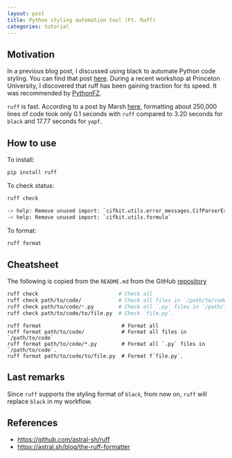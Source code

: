 ```yaml
---
layout: post
title: Python styling automation tool (Ft. Ruff)
categories: tutorial
---
```


## Motivation

In a previous blog post, I discussed using black to automate Python code
styling. You can find that post
[here](https://bobleesj.github.io/tutorial/2024/03/11/python-styling-guide.html).
During a recent workshop at Princeton University, I discovered that ruff has
been gaining traction for its speed. It was recommended by
[PythonFZ](https://github.com/PythonFZ).

`ruff` is fast. According to a post by Marsh
[here](https://astral.sh/blog/the-ruff-formatter), formatting about 250,000
lines of code took only 0.1 seconds with `ruff` compared to 3.20 seconds for
`black` and 17.77 seconds for `yapf`.

## How to use

To install:

```bash
pip install ruff
```

To check status:

```bash
ruff check

-> help: Remove unused import: `cifkit.utils.error_messages.CifParserError`
-> help: Remove unused import: `cifkit.utils.formula`
```

To format:

```bash
ruff format
```

## Cheatsheet

The following is copied from the `README.md` from the GitHub
[repository](https://github.com/astral-sh/ruff)

```bash
ruff check                          # Check all
ruff check path/to/code/            # Check all files in `/path/to/code`
ruff check path/to/code/*.py        # Check all `.py` files in `/path/to/code`.
ruff check path/to/code/to/file.py  # Check `file.py`.
```

```
ruff format                          # Format all
ruff format path/to/code/            # Format all files in `/path/to/code`
ruff format path/to/code/*.py        # Format all `.py` files in `/path/to/code`.
ruff format path/to/code/to/file.py  # Format f`file.py`.
```

## Last remarks

Since `ruff` supports the styling format of `black`, from now on, `ruff` will
replace `black` in my workflow.

## References

- https://github.com/astral-sh/ruff
- https://astral.sh/blog/the-ruff-formatter
